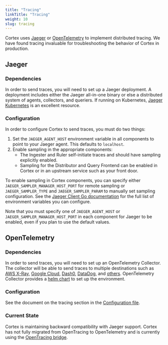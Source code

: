 ```yaml
---
title: "Tracing"
linkTitle: "Tracing"
weight: 10
slug: tracing
---
```


Cortex uses [Jaeger](https://www.jaegertracing.io/) or [OpenTelemetry](https://opentelemetry.io/) to implement distributed
tracing. We have found tracing invaluable for troubleshooting the behavior of
Cortex in production.

## Jaeger

### Dependencies

In order to send traces, you will need to set up a Jaeger deployment. A
deployment includes either the Jaeger all-in-one binary or else a distributed
system of agents, collectors, and queriers. If running on Kubernetes, [Jaeger
Kubernetes](https://github.com/jaegertracing/jaeger-kubernetes) is an excellent
resource.

### Configuration

In order to configure Cortex to send traces, you must do two things:
1. Set the `JAEGER_AGENT_HOST` environment variable in all components to point
   to your Jaeger agent. This defaults to `localhost`.
1. Enable sampling in the appropriate components:
    * The Ingester and Ruler self-initiate traces and should have sampling
      explicitly enabled.
    * Sampling for the Distributor and Query Frontend can be enabled in Cortex
      or in an upstream service such as your front door.

To enable sampling in Cortex components, you can specify either
`JAEGER_SAMPLER_MANAGER_HOST_PORT` for remote sampling or
`JAEGER_SAMPLER_TYPE` and `JAEGER_SAMPLER_PARAM` to manually set sampling
configuration. See the [Jaeger Client Go
documentation](https://github.com/jaegertracing/jaeger-client-go#environment-variables)
for the full list of environment variables you can configure.

Note that you must specify one of `JAEGER_AGENT_HOST` or
`JAEGER_SAMPLER_MANAGER_HOST_PORT` in each component for Jaeger to be enabled,
even if you plan to use the default values.


## OpenTelemetry

### Dependencies

In order to send traces, you will need to set up an OpenTelemetry Collector. The collector will be able to send traces to
multiple destinations such as [AWS X-Ray](https://aws-otel.github.io/docs/getting-started/x-ray),
[Google Cloud](https://github.com/open-telemetry/opentelemetry-collector-contrib/tree/main/exporter/googlecloudexporter),
[Dash0](https://www.dash0.com/hub/integrations/int_opentelemetry-collector/overview),
[DataDog](https://docs.datadoghq.com/tracing/trace_collection/open_standards/otel_collector_datadog_exporter/), and
[others](https://github.com/open-telemetry/opentelemetry-collector-contrib/tree/main/exporter). OpenTelemetry Collector
provides a [helm chart](https://github.com/open-telemetry/opentelemetry-helm-charts/tree/main/charts/opentelemetry-collector/examples/deployment-otlp-traces)
to set up the environment.

### Configuration

See the document on the tracing section in the [Configuration file](https://cortexmetrics.io/docs/configuration/configuration-file/).

### Current State

Cortex is maintaining backward compatibility with Jaeger support. Cortex has not fully migrated from OpenTracing to OpenTelemetry and is currently using the
[OpenTracing bridge](https://opentelemetry.io/docs/migration/opentracing/).
